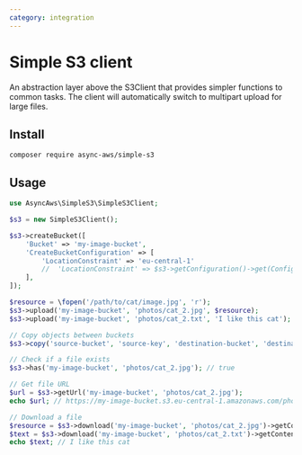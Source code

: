 ```yaml
---
category: integration
---
```


# Simple S3 client

An abstraction layer above the S3Client that provides simpler functions to common
tasks. The client will automatically switch to multipart upload for large files.

## Install

```shell
composer require async-aws/simple-s3
```

## Usage

```php
use AsyncAws\SimpleS3\SimpleS3Client;

$s3 = new SimpleS3Client();

$s3->createBucket([
    'Bucket' => 'my-image-bucket',
    'CreateBucketConfiguration' => [
        'LocationConstraint' => 'eu-central-1'
        //  'LocationConstraint' => $s3->getConfiguration()->get(Configuration::OPTION_REGION)
    ],
]);

$resource = \fopen('/path/to/cat/image.jpg', 'r');
$s3->upload('my-image-bucket', 'photos/cat_2.jpg', $resource);
$s3->upload('my-image-bucket', 'photos/cat_2.txt', 'I like this cat');

// Copy objects between buckets
$s3->copy('source-bucket', 'source-key', 'destination-bucket', 'destination-key');

// Check if a file exists
$s3->has('my-image-bucket', 'photos/cat_2.jpg'); // true

// Get file URL
$url = $s3->getUrl('my-image-bucket', 'photos/cat_2.jpg');
echo $url; // https://my-image-bucket.s3.eu-central-1.amazonaws.com/photos/cat_2.jpg

// Download a file
$resource = $s3->download('my-image-bucket', 'photos/cat_2.jpg')->getContentAsResource();
$text = $s3->download('my-image-bucket', 'photos/cat_2.txt')->getContentAsString();
echo $text; // I like this cat
```
